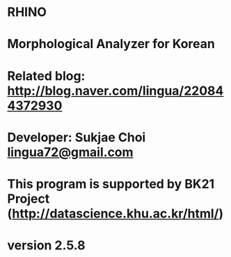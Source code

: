 # RHINO 
# Morphological Analyzer for Korean
# Related blog: http://blog.naver.com/lingua/220844372930
# Developer: Sukjae Choi <lingua72@gmail.com>
# This program is supported by BK21 Project (http://datascience.khu.ac.kr/html/)
# version 2.5.8
